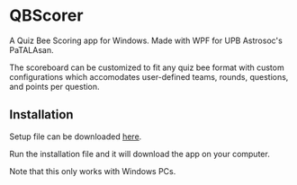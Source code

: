 # QBScorer

A Quiz Bee Scoring app for Windows. Made with WPF for UPB Astrosoc's PaTALAsan.

The scoreboard can be customized to fit any quiz bee format with custom configurations which accomodates user-defined teams, rounds, questions, and points per question. 

## Installation
Setup file can be downloaded [here](https://drive.google.com/file/d/11GJkPbsSJDAvGXtZbvNCBnm1eNEk3mMN/view?usp=sharing).

Run the installation file and it will download the app on your computer. 

Note that this only works with Windows PCs.
